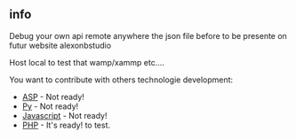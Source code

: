 ## info

Debug your own api remote anywhere the json file before to be presente on futur website alexonbstudio

Host local to test that wamp/xammp etc....



You want to contribute with others technologie development:

+  [ASP](debug-api-anywhere.asp) - Not ready!
+  [Py](debug-api-anywhere.py) - Not ready!
+  [Javascript](debug-api-anywhere-js.html) - Not ready!
+  [PHP](debug-api-anywhere.php) - It's ready! to test.



